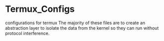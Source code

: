 # Termux_Configs
configurations for termux
The majority of these files are to create an abstraction layer to isolate the data from the kernel so they can run without protocol interference.
